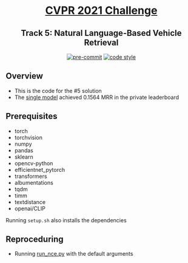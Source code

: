 <div align="center">

# [CVPR 2021 Challenge](https://www.aicitychallenge.org/)

## Track 5: Natural Language-Based Vehicle Retrieval

[![pre-commit](https://img.shields.io/badge/pre--commit-enabled-brightgreen?logo=pre-commit&logoColor=white)](https://github.com/pre-commit/pre-commit)
[![code style](https://img.shields.io/badge/code%20style-black-000000.svg)](https://github.com/psf/black)

</div>

## Overview

- This is the code for the #5 solution
- The [single model](https://drive.google.com/file/d/1-2-rGO46ZXVS0GTxxx-LlyVe_RU3aumu/view?usp=sharing) achieved 0.1564 MRR in the private leaderboard

## Prerequisites

- torch
- torchvision
- numpy
- pandas
- sklearn
- opencv-python
- efficientnet_pytorch
- transformers
- albumentations
- tqdm
- timm
- textdistance
- openai/CLIP

Running `setup.sh` also installs the dependencies

## Reproceduring

- Running [run_nce.py](src/run_nce.py) with the default arguments
